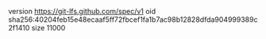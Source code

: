 version https://git-lfs.github.com/spec/v1
oid sha256:40204feb15e48ecaaf5ff72fbcef1fa1b7ac98b12828dfda904999389c2f1410
size 11000
